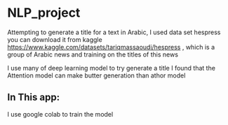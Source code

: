 # NLP_project
Attempting to generate a title for a text in Arabic, I used data set hespress you can download it from kaggle https://www.kaggle.com/datasets/tariqmassaoudi/hespress
, which is a group of Arabic news and training on the titles of this news

I use many of deep learning model to try generate a title I found that the Attention model can make butter generation than athor model 

<h2>In This app:</h2>
I use google colab to train the model 

